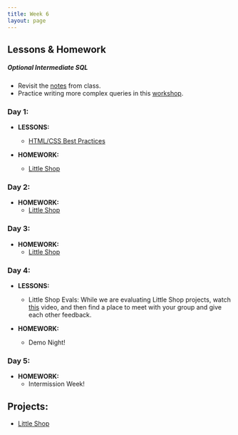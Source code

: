 ```yaml
---
title: Week 6
layout: page
---
```


## Lessons & Homework

##### Optional Intermediate SQL

* Revisit the [notes](https://github.com/turingschool/lesson_plans/blob/master/ruby_03-professional_rails_applications/intermediate_sql.md) from class.
* Practice writing more complex queries in this [workshop](https://gist.github.com/case-eee/5affe7fd452336cef2c88121e8d49f5d).

### Day 1:

* **LESSONS:**
  - [HTML/CSS Best Practices](../lessons/html_css_best_practices)

* **HOMEWORK:**
  - [Little Shop](http://backend.turing.io/module2/projects/little_shop)

### Day 2:

* **HOMEWORK:**
  - [Little Shop](http://backend.turing.io/module2/projects/little_shop)

### Day 3:

* **HOMEWORK:**
  - [Little Shop](http://backend.turing.io/module2/projects/little_shop)

### Day 4:

* **LESSONS:**
    - Little Shop Evals: While we are evaluating Little Shop projects, watch [this](https://brightonruby.com/2017/this-code-sucks-a-story-about-non-violent-communication-nadia-odunayo/) video, and then find a place to meet with your group and give each other feedback.

* **HOMEWORK:**
  - Demo Night!

### Day 5:

* **HOMEWORK:**
  - Intermission Week!

## Projects:

* [Little Shop](http://backend.turing.io/module2/projects/little_shop)
